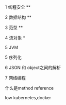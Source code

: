 1 线程安全   **

2 数据结构  **

3 范型  **

4 流对象 *

5 JVM

5 序列化

6 JSON 和 object之间的解析

7 网络编程


什么是method reference

 
low kubernetes,docker
